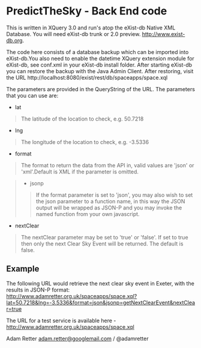 PredictTheSky - Back End code
=============================

This is written in XQuery 3.0 and run's atop the eXist-db Native XML Database. You will need eXist-db trunk or 2.0 preview. http://www.exist-db.org.

The code here consists of a database backup which can be imported into eXist-db.You also need to enable the datetime XQuery extension module for eXist-db, see conf.xml in your eXist-db install folder. After starting eXist-db you can restore the backup with the Java Admin Client. After restoring, visit the URL http://localhost:8080/exist/rest/db/spaceapps/space.xql

The parameters are provided in the QueryString of the URL. The parameters that you can use are:

* lat
> The latitude of the location to check, e.g. 50.7218

* lng
> The longitude of the location to check, e.g. -3.5336

* format
> The format to return the data from the API in, valid values are 'json' or 'xml'.Default is XML if the parameter is omitted.

> * jsonp
>> If the format parameter is set to 'json', you may also wish to set the json parameter to a function name, in this way the JSON output will be wrapped as JSON-P and you may invoke the named function from your own javascript.

* nextClear
> The nextClear parameter may be set to 'true' or 'false'. If set to true then only the next Clear Sky Event will be returned. The default is false.

Example
-------
The following URL would retrieve the next clear sky event in Exeter, with the results in JSON-P format:
http://www.adamretter.org.uk/spaceapps/space.xql?lat=50.7218&lng=-3.5336&format=json&jsonp=getNextClearEvent&nextClear=true

The URL for a test service is available here - http://www.adamretter.org.uk/spaceapps/space.xql

Adam Retter <adam.retter@googlemail.com> / @adamretter
